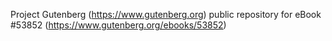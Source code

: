 Project Gutenberg (https://www.gutenberg.org) public repository for
eBook #53852 (https://www.gutenberg.org/ebooks/53852)

